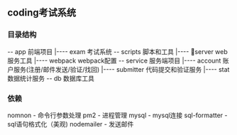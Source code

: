 ## coding考试系统

### 目录结构
-- app 前端项目
|---- exam 考试系统
-- scripts 脚本和工具
|---- server web服务工具
|---- webpack webpack配置
-- service 服务端项目
|---- account 账户服务(注册/邮件发送/验证/找回)
|---- submitter 代码提交和验证服务
|---- stat 数据统计服务
-- db 数据库工具



### 依赖

nomnon - 命令行参数处理
pm2 - 进程管理
mysql - mysql连接
sql-formatter - sql语句格式化（美观)
nodemailer - 发送邮件